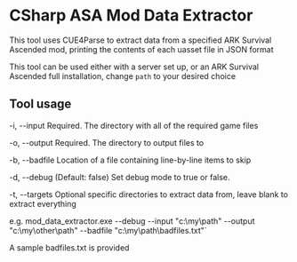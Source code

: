 # CSharp ASA Mod Data Extractor  
This tool uses CUE4Parse to extract data from a specified ARK Survival Ascended mod, printing the contents of each uasset file in JSON format  
  
This tool can be used either with a server set up, or an ARK Survival Ascended full installation, change `path` to your desired choice  
  
## Tool usage  
  
  -i, --input      Required. The directory with all of the required game files  
  
  -o, --output     Required. The directory to output files to  
  
  -b, --badfile    Location of a file containing line-by-line items to skip  
  
  -d, --debug      (Default: false) Set debug mode to true or false.  
  
  -t, --targets    Optional specific directories to extract data from, leave
                   blank to extract everything  
  
e.g. mod_data_extractor.exe --debug --input "c:\my\path" --output "c:\my\other\path" --badfile "c:\my\path\badfiles.txt"`  
  
A sample badfiles.txt is provided